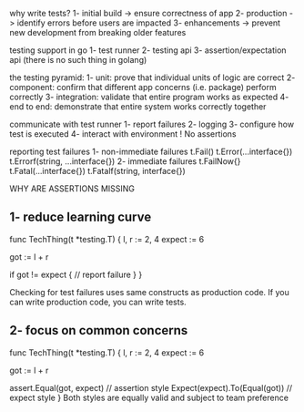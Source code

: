 why write tests?
1- initial build -> ensure correctness of app
2- production -> identify errors before users are impacted
3- enhancements -> prevent new development from breaking older features

testing support in go
1- test runner
2- testing api
3- assertion/expectation api (there is no such thing in golang)

the testing pyramid:
1- unit: prove that individual units of logic are correct
2- component: confirm that different app concerns (i.e. package) perform correctly
3- integration: validate that entire program works as expected
4- end to end: demonstrate that entire system works correctly together

communicate with test runner
1- report failures
2- logging
3- configure how test is executed
4- interact with environment
! No assertions

reporting test failures
1- non-immediate failures
 t.Fail()
 t.Error(...interface{})
 t.Errorf(string, ...interface{})
2- immediate failures
 t.FailNow{}
 t.Fatal(...interface{})
 t.Fatalf(string, interface{})

WHY ARE ASSERTIONS MISSING

1- reduce learning curve
------------------------
func TechThing(t *testing.T) {
  l, r := 2, 4
  expect := 6

  got := l + r

  if got != expect {
    // report failure
  } 
 }

Checking for test failures uses same constructs as production code. If you can write production code, you can write tests.


2- focus on common concerns
-----------------------------
func TechThing(t *testing.T) {
  l, r := 2, 4
  expect := 6

  got := l + r

  assert.Equal(got, expect)         // assertion style
  Expect(expect).To(Equal(got))     // expect style
 }
Both styles are equally valid and subject to team preference

